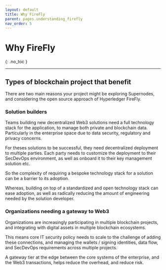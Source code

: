 ```yaml
---
layout: default
title: Why FireFly
parent: pages.understanding_firefly
nav_order: 5
---
```


# Why FireFly
{: .no_toc }


---
## Types of blockchain project that benefit

There are two main reasons your project might be exploring Supernodes, and considering the open source
approach of Hyperledger FireFly.

### Solution builders

Teams building new decentralized Web3 solutions need a full technology stack for
the application, to manage both private and blockchain data. Particularly in the enterprise space
due to data security, regulatory and privacy concerns.

For theses solutions to be successful, they need decentralized deployment to multiple parties.
Each party needs to customize the deployment to their SecDevOps environment, as well as
onboard it to their key management solution etc.

So the complexity of requiring a bespoke technology stack for a solution can be a barrier to its adoption.

Whereas, building on top of a standardized and open technology stack can ease adoption, as well
as radically reducing the amount of engineering needed by the solution developer.

### Organizations needing a gateway to Web3

Organizations are increasingly participating in multiple blockchain projects, and integrating with
digital assets in multiple blockchain ecosystems.

This means core IT security policy needs to scale to the challenge of adding these connections,
and managing the wallets / signing identities, data flow, and SecDevOps requirements across multiple
projects.

A gateway tier at the edge between the core systems of the enterprise, and the Web3 transactions,
helps reduce the overhead, and reduce risk.